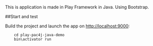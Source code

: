 This is application is made in Play Framework in Java. Using Bootstrap.

##Start and test

Build the project and launch the app on [http://localhost:9000](http://localhost:9000):

```
    cd play-pac4j-java-demo
    bin\activator run
```